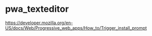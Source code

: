 # pwa_texteditor

https://developer.mozilla.org/en-US/docs/Web/Progressive_web_apps/How_to/Trigger_install_prompt
